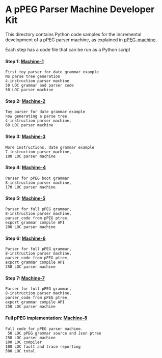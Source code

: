 #   A pPEG Parser Machine Developer Kit

This directory contains Python code samples for the incremental development of a pPEG parser machine, as explained in [pPEG-machine].

Each step has a code file that can be run as a Python script

####  Step 1:   [Machine-1]

    First toy parser for date grammar example
    No parse tree generation
    4-instruction parser machine
    50 LOC grammar and parser code
    50 LOC parser machine

####  Step 2:     [Machine-2]

    Toy parser for date grammar example
    now generating a parse tree.
    4-instruction parser machine,
    60 LOC parser machine

####  Step 3:     [Machine-3]

    More instructions, date grammar example 
    7-instruction parser machine,
    100 LOC parser machine

####  Step 4:     [Machine-4]

    Parser for pPEG boot grammar
    8-instruction parser machine,
    170 LOC parser machine

####  Step 5:     [Machine-5]

    Parser for full pPEG grammar, 
    8-instruction parser machine,
    parser_code from pPEG ptree,
    export grammar compile API
    200 LOC parser machine        

####  Step 6:     [Machine-6]

    Parser for full pPEG grammar, 
    8-instruction parser machine,
    parser_code from pPEG ptree,
    export grammar compile API
    250 LOC parser machine        

####  Step 7:     [Machine-7]

    Parser for full pPEG grammar, 
    8-instruction parser machine,
    parser_code from pPEG ptree,
    export grammar compile API
    250 LOC parser machine        

####  Full pPEG implementation:     [Machine-8]

    Full code for pPEG parser machine.
     50 LOC pPEG grammar source and Json ptree
    250 LOC parser machine
    100 LOC compiler
    100 LOC fault and trace reporting
    500 LOC total

[pPEG-machine]: https://github.com/pcanz/pPEG/blob/master/docs/pPEG-machine.md

[Machine-1]: https://github.com/pcanz/pPEGpy/blob/master/DeveloperKit/machine-1.js
[Machine-2]: https://github.com/pcanz/pPEGpy/blob/master/DeveloperKit/machine-2.js
[Machine-3]: https://github.com/pcanz/pPEGpy/blob/master/DeveloperKit/machine-3.js
[Machine-4]: https://github.com/pcanz/pPEGpy/blob/master/DeveloperKit/machine-4.js
[Machine-5]: https://github.com/pcanz/pPEGpy/blob/master/DeveloperKit/machine-5.js
[Machine-6]: https://github.com/pcanz/pPEGpy/blob/master/DeveloperKit/machine-6.js
[Machine-7]: https://github.com/pcanz/pPEGpy/blob/master/DeveloperKit/machine-7.js
[Machine-8]: https://github.com/pcanz/pPEGpy/blob/master/pPEG.mjs